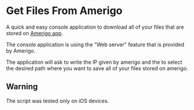 # Get Files From Amerigo

A quick and easy console application to download all of your files that are stored on [Amerigo app](https://www.amerigo-app.com/).

The console application is using the "Web server" feature that is provided by Amerigo.

The application will ask to write the IP given by amerigo and the to select the desired path where you want to save all of your files stored on amerigo.

## Warning

The script was tested only on iOS devices.
